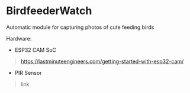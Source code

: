 # BirdfeederWatch
Automatic module for capturing photos of cute feeding birds

Hardware:
- ESP32 CAM SoC
> https://lastminuteengineers.com/getting-started-with-esp32-cam/
- PIR Sensor
> link
